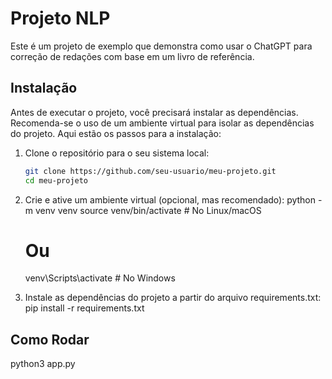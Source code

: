 # Projeto NLP

Este é um projeto de exemplo que demonstra como usar o ChatGPT para correção de redações com base em um livro de referência.

## Instalação

Antes de executar o projeto, você precisará instalar as dependências. Recomenda-se o uso de um ambiente virtual para isolar as dependências do projeto. Aqui estão os passos para a instalação:

1. Clone o repositório para o seu sistema local:

   ```bash
   git clone https://github.com/seu-usuario/meu-projeto.git
   cd meu-projeto

   ```

2. Crie e ative um ambiente virtual (opcional, mas recomendado):
   python -m venv venv
   source venv/bin/activate # No Linux/macOS

   # Ou

   venv\Scripts\activate # No Windows

3. Instale as dependências do projeto a partir do arquivo requirements.txt:
   pip install -r requirements.txt

## Como Rodar

python3 app.py
